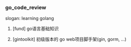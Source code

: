 ### go_code_review 
slogan: learning golang

1. [fund] go语言基础知识

2. [gintoolkit] 初级版本的 go web项目脚手架(gin, gorm, ...)
